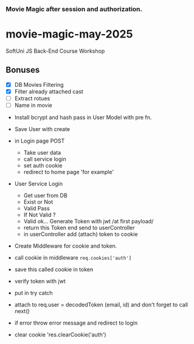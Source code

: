 ### Movie Magic after session and authorization.

# movie-magic-may-2025

SoftUni JS Back-End Course Workshop

## Bonuses

- [x] DB Movies Filtering
- [x] Filter already attached cast
- [ ] Extract rotues
- [ ] Name in movie

<!-- IMPORTANT STEPS -->

- Install bcrypt and hash pass in User Model with pre fn.
- Save User with create

- in Login page POST

  - Take user data
  - call service login
  - set auth cookie
  - redirect to home page 'for example'

- User Service Login

  - Get user from DB
  - Exist or Not
  - Valid Pass
  - If Not Valid ?
  - Valid ok... Generate Token with jwt /at first payload/
  - return this Token end send to userController
  - in userController add (attach) token to cookie

- Create Middleware for cookie and token.
- call cookie in middleware `req.cookies['auth']`
- save this called cookie in token
- verify token with jwt
- put in try catch
- attach to req.user = decodedToken (email, id) and don't forget to call next()
- if error throw error message and redirect to login
- clear cookie 'res.clearCookie('auth')
